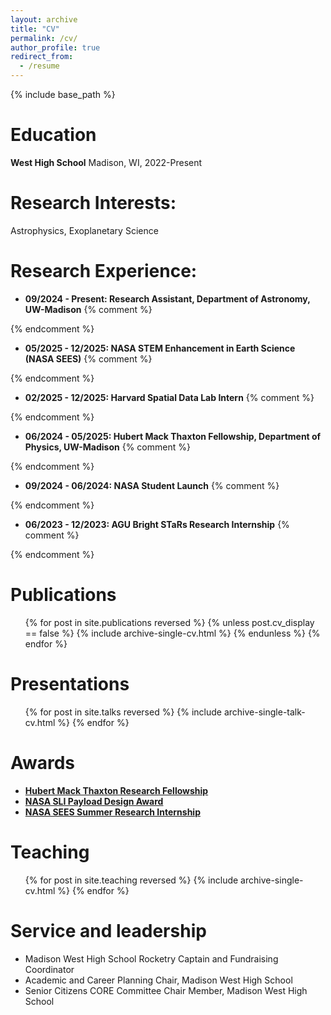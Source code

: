 ```yaml
---
layout: archive
title: "CV"
permalink: /cv/
author_profile: true
redirect_from:
  - /resume
---
```


{% include base_path %}

Education
======
**West High School**								Madison, WI,
                                    2022-Present

Research Interests:
======
Astrophysics, Exoplanetary Science
  
Research Experience:
======
* **09/2024 - Present: Research Assistant, Department of Astronomy, UW-Madison**
{% comment %}
<!-- * Performed a TTV Analysis & and confirmation for the TOI-1937Ab system utilizing data from Andrew Vanderburg.
  * Published with Alyssa Jankowski as the 5th author on a research paper in PASP.
  * Working on the TOI-1130 System to confirm the planetary characteristics of [Korth et al. 2023](https://ui.adsabs.harvard.edu/abs/2023A&A...675A.115K) using new TESS Data. -->
{% endcomment %}

 
* **05/2025 - 12/2025: NASA STEM Enhancement in Earth Science (NASA SEES)**
{% comment %}
<!--  * Accepted for the NASA SEES 2025 Cohort.
  * Utilizing HOPS, AstroImageJ, Stellarium, nd Markov-Chain-Monte-Carlo to analyze data from SARA and TESS.
  * Presenting the analysis at the American Geophysical Union Fall Conference. -->
{% endcomment %}

* **02/2025 - 12/2025: Harvard Spatial Data Lab Intern**
{% comment %}
<!--  * Intern at the Harvard Spatial Data Lab
  * Developed a light pollution analysis method using Prophet, a time series forecasting tool.
  * Presented Research through the 2025 Harvard CGA Conference. -->
{% endcomment %}

* **06/2024 - 05/2025: Hubert Mack Thaxton Fellowship, Department of Physics, UW-Madison**
{% comment %}
<!--  * Performed a mass constraint and TTV Analysis of the TOI-4468 system.
  * Utilized a Markov-Chain-Monte-Carlo fitting algorithm on both Radial Velocity Data and TESS Data. -->
{% endcomment %}

* **09/2024 - 06/2024: NASA Student Launch**
{% comment %}
<!--  * Data Analysis Lead and Hardware Engineer for the Madison West Rocket Club NASA Student Launch Team.
  * Worked on developing the Data Analysis Procedure to determine the effectiveness of baffle designs
  * Collaborated with the NASA SL team to build the design the payload.
  * Team was awarded the [SLI Payload Design Award](https://www.nasa.gov/learning-resources/nasa-student-launch/current-teams/) -->
{% endcomment %}

* **06/2023 - 12/2023: AGU Bright STaRs Research Internship**
{% comment %}
<!--  * High School Research Presenter at the American Geophysical Union through the Bright STaRs Research Session.
  * Presented on extrapolation methodologies of three-dimensional general circulation models using ROCKE-3D data.
  * Explained the benefits of the Multi-Component Linear Regression Methodology versus the standard Gregory Method. -->
{% endcomment %}

Publications
======
<ul>{% for post in site.publications reversed %}
  {% unless post.cv_display == false %}
    {% include archive-single-cv.html %}
  {% endunless %}
{% endfor %}
</ul>

Presentations
======
  <ul>{% for post in site.talks reversed %}
    {% include archive-single-talk-cv.html  %}
  {% endfor %}</ul>

Awards
======
* [**Hubert Mack Thaxton Research Fellowship**](https://www.physics.wisc.edu/undergraduate/student-resources/hubert-mack-thaxton-fellowship/)
* [**NASA SLI Payload Design Award**](https://www.nasa.gov/learning-resources/nasa-student-launch/current-teams/)
* [**NASA SEES Summer Research Internship**](https://www.csr.utexas.edu/education-outreach/high-school-internships/sees/)

Teaching
======
<ul>{% for post in site.teaching reversed %}
    {% include archive-single-cv.html %}
  {% endfor %}</ul>
  
Service and leadership
======
* Madison West High School Rocketry Captain and Fundraising Coordinator
* Academic and Career Planning Chair, Madison West High School
* Senior Citizens CORE Committee Chair Member, Madison West High School
